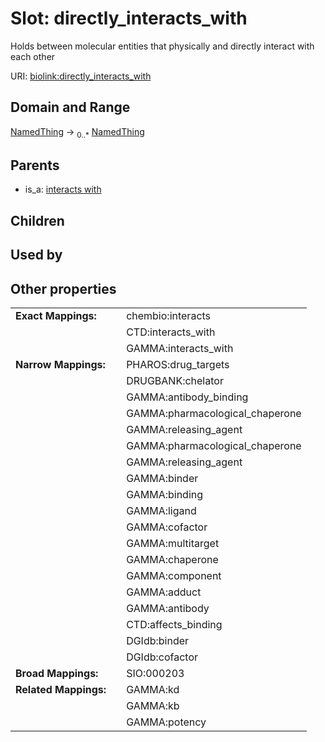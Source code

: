 
# Slot: directly_interacts_with


Holds between molecular entities that physically and directly interact with each other

URI: [biolink:directly_interacts_with](https://w3id.org/biolink/vocab/directly_interacts_with)


## Domain and Range

[NamedThing](NamedThing.md) ->  <sub>0..*</sub>
 [NamedThing](NamedThing.md)

## Parents

 *  is_a: [interacts with](interacts_with.md)

## Children


## Used by


## Other properties

|  |  |  |
| --- | --- | --- |
| **Exact Mappings:** | | chembio:interacts |
|  | | CTD:interacts_with |
|  | | GAMMA:interacts_with |
| **Narrow Mappings:** | | PHAROS:drug_targets |
|  | | DRUGBANK:chelator |
|  | | GAMMA:antibody_binding |
|  | | GAMMA:pharmacological_chaperone |
|  | | GAMMA:releasing_agent |
|  | | GAMMA:pharmacological_chaperone |
|  | | GAMMA:releasing_agent |
|  | | GAMMA:binder |
|  | | GAMMA:binding |
|  | | GAMMA:ligand |
|  | | GAMMA:cofactor |
|  | | GAMMA:multitarget |
|  | | GAMMA:chaperone |
|  | | GAMMA:component |
|  | | GAMMA:adduct |
|  | | GAMMA:antibody |
|  | | CTD:affects_binding |
|  | | DGIdb:binder |
|  | | DGIdb:cofactor |
| **Broad Mappings:** | | SIO:000203 |
| **Related Mappings:** | | GAMMA:kd |
|  | | GAMMA:kb |
|  | | GAMMA:potency |

